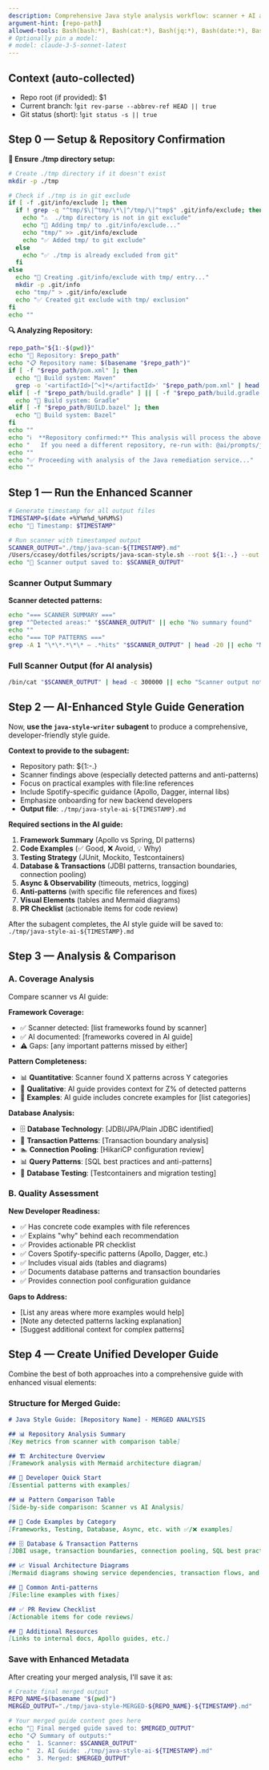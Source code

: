 ```yaml
---
description: Comprehensive Java style analysis workflow: scanner + AI analysis + comparison + examples, with timestamped output for backend developers.
argument-hint: [repo-path]
allowed-tools: Bash(bash:*), Bash(cat:*), Bash(jq:*), Bash(date:*), Bash(git status:*), Bash(git rev-parse:*), Bash(echo:*), Bash(grep:*), Bash(basename:*), Bash(mkdir:*), Write(./tmp/java-style-*)
# Optionally pin a model:
# model: claude-3-5-sonnet-latest
---
```


## Context (auto-collected)

- Repo root (if provided): $1
- Current branch: !`git rev-parse --abbrev-ref HEAD || true`
- Git status (short): !`git status -s || true`

## Step 0 — Setup & Repository Confirmation

**🔧 Ensure ./tmp directory setup:**
```bash
# Create ./tmp directory if it doesn't exist
mkdir -p ./tmp

# Check if ./tmp is in git exclude
if [ -f .git/info/exclude ]; then
  if ! grep -q "^tmp/$\|^tmp/\*\|^/tmp/\|^tmp$" .git/info/exclude; then
    echo "⚠️  ./tmp directory is not in git exclude"
    echo "📝 Adding tmp/ to .git/info/exclude..."
    echo "tmp/" >> .git/info/exclude
    echo "✅ Added tmp/ to git exclude"
  else
    echo "✅ ./tmp is already excluded from git"
  fi
else
  echo "📝 Creating .git/info/exclude with tmp/ entry..."
  mkdir -p .git/info
  echo "tmp/" > .git/info/exclude
  echo "✅ Created git exclude with tmp/ exclusion"
fi
echo ""
```

**🔍 Analyzing Repository:**
```bash
repo_path="${1:-$(pwd)}"
echo "📁 Repository: $repo_path"
echo "📋 Repository name: $(basename "$repo_path")"
if [ -f "$repo_path/pom.xml" ]; then
  echo "🔧 Build system: Maven"
  grep -o '<artifactId>[^<]*</artifactId>' "$repo_path/pom.xml" | head -1 | sed 's/<[^>]*>//g' | xargs -I {} echo "📦 Artifact: {}"
elif [ -f "$repo_path/build.gradle" ] || [ -f "$repo_path/build.gradle.kts" ]; then
  echo "🔧 Build system: Gradle"
elif [ -f "$repo_path/BUILD.bazel" ]; then
  echo "🔧 Build system: Bazel"
fi
echo ""
echo "ℹ️  **Repository confirmed:** This analysis will process the above repository."
echo "   If you need a different repository, re-run with: @ai/prompts/java-style-compare.md /path/to/correct/repo"
echo ""
echo "✅ Proceeding with analysis of the Java remediation service..."
echo ""
```

## Step 1 — Run the Enhanced Scanner

```bash
# Generate timestamp for all output files
TIMESTAMP=$(date +%Y%m%d_%H%M%S)
echo "📅 Timestamp: $TIMESTAMP"

# Run scanner with timestamped output
SCANNER_OUTPUT="./tmp/java-scan-${TIMESTAMP}.md"
/Users/ccasey/dotfiles/scripts/java-scan-style.sh --root ${1:-.} --out "$SCANNER_OUTPUT" || true
echo "📄 Scanner output saved to: $SCANNER_OUTPUT"
```

### Scanner Output Summary

**Scanner detected patterns:**
```bash
echo "=== SCANNER SUMMARY ==="
grep "^Detected areas:" "$SCANNER_OUTPUT" || echo "No summary found"
echo ""
echo "=== TOP PATTERNS ==="
grep -A 1 "\*\*.*\*\* — .*hits" "$SCANNER_OUTPUT" | head -20 || echo "No patterns found"
```

### Full Scanner Output (for AI analysis)

```bash
/bin/cat "$SCANNER_OUTPUT" | head -c 300000 || echo "Scanner output not found"
```

## Step 2 — AI-Enhanced Style Guide Generation

Now, **use the `java-style-writer` subagent** to produce a comprehensive, developer-friendly style guide.

**Context to provide to the subagent:**
- Repository path: ${1:-.}
- Scanner findings above (especially detected patterns and anti-patterns)
- Focus on practical examples with file:line references
- Include Spotify-specific guidance (Apollo, Dagger, internal libs)
- Emphasize onboarding for new backend developers
- **Output file**: `./tmp/java-style-ai-${TIMESTAMP}.md`

**Required sections in the AI guide:**
1. **Framework Summary** (Apollo vs Spring, DI patterns)
2. **Code Examples** (✅ Good, ❌ Avoid, 💡 Why)
3. **Testing Strategy** (JUnit, Mockito, Testcontainers)
4. **Database & Transactions** (JDBI patterns, transaction boundaries, connection pooling)
5. **Async & Observability** (timeouts, metrics, logging)
6. **Anti-patterns** (with specific file references and fixes)
7. **Visual Elements** (tables and Mermaid diagrams)
8. **PR Checklist** (actionable items for code review)

After the subagent completes, the AI style guide will be saved to: `./tmp/java-style-ai-${TIMESTAMP}.md`

## Step 3 — Analysis & Comparison

### A. Coverage Analysis
Compare scanner vs AI guide:

**Framework Coverage:**
- ✅ Scanner detected: [list frameworks found by scanner]
- ✅ AI documented: [frameworks covered in AI guide]
- ⚠️ Gaps: [any important patterns missed by either]

**Pattern Completeness:**
- 📊 **Quantitative**: Scanner found X patterns across Y categories
- 📝 **Qualitative**: AI guide provides context for Z% of detected patterns
- 🎯 **Examples**: AI guide includes concrete examples for [list categories]

**Database Analysis:**
- 🗄️ **Database Technology**: [JDBI/JPA/Plain JDBC identified]
- 🔄 **Transaction Patterns**: [Transaction boundary analysis]
- 🏊 **Connection Pooling**: [HikariCP configuration review]
- 📊 **Query Patterns**: [SQL best practices and anti-patterns]
- 🧪 **Database Testing**: [Testcontainers and migration testing]

### B. Quality Assessment

**New Developer Readiness:**
- ✅ Has concrete code examples with file references
- ✅ Explains "why" behind each recommendation
- ✅ Provides actionable PR checklist
- ✅ Covers Spotify-specific patterns (Apollo, Dagger, etc.)
- ✅ Includes visual aids (tables and diagrams)
- ✅ Documents database patterns and transaction boundaries
- ✅ Provides connection pool configuration guidance

**Gaps to Address:**
- [List any areas where more examples would help]
- [Note any detected patterns lacking explanation]
- [Suggest additional context for complex patterns]

## Step 4 — Create Unified Developer Guide

Combine the best of both approaches into a comprehensive guide with enhanced visual elements:

### Structure for Merged Guide:
```markdown
# Java Style Guide: [Repository Name] - MERGED ANALYSIS

## 📊 Repository Analysis Summary
[Key metrics from scanner with comparison table]

## 🏗️ Architecture Overview
[Framework analysis with Mermaid architecture diagram]

## 👥 Developer Quick Start
[Essential patterns with examples]

## 📊 Pattern Comparison Table
[Side-by-side comparison: Scanner vs AI Analysis]

## 📝 Code Examples by Category
[Frameworks, Testing, Database, Async, etc. with ✅/❌ examples]

## 🗄️ Database & Transaction Patterns
[JDBI usage, transaction boundaries, connection pooling, SQL best practices]

## 📈 Visual Architecture Diagrams
[Mermaid diagrams showing service dependencies, transaction flows, and connection pools]

## 🚨 Common Anti-patterns
[File:line examples with fixes]

## ✅ PR Review Checklist
[Actionable items for code reviews]

## 🔗 Additional Resources
[Links to internal docs, Apollo guides, etc.]
```

### Save with Enhanced Metadata
After creating your merged analysis, I'll save it as:

```bash
# Create final merged output
REPO_NAME=$(basename "$(pwd)")
MERGED_OUTPUT="./tmp/java-style-MERGED-${REPO_NAME}-${TIMESTAMP}.md"

# Your merged guide content goes here
echo "📄 Final merged guide saved to: $MERGED_OUTPUT"
echo "📋 Summary of outputs:"
echo "  1. Scanner: $SCANNER_OUTPUT"
echo "  2. AI Guide: ./tmp/java-style-ai-${TIMESTAMP}.md"
echo "  3. Merged: $MERGED_OUTPUT"
```
